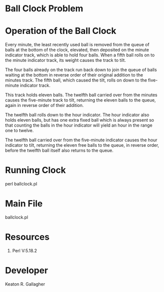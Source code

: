 # Ball Clock Problem

# Operation of the Ball Clock

Every minute, the least recently used ball is removed from the queue of balls at the bottom of the clock, elevated, then deposited on the minute indicator track, which is able to hold four balls. When a fifth ball rolls on to the minute indicator track, its weight causes the track to tilt. 

The four balls already on the track run back down to join the queue of balls waiting at the bottom in reverse order of their original addition to the minutes track. The fifth ball, which caused the tilt, rolls on down to the five-minute indicator track. 

This track holds eleven balls. The twelfth ball carried over from the minutes causes the five-minute track to tilt, returning the eleven balls to the queue, again in reverse order of their addition. 

The twelfth ball rolls down to the hour indicator. The hour indicator also holds eleven balls, but has one extra fixed ball which is always present so that counting the balls in the hour indicator will yield an hour in the range one to twelve. 

The twelfth ball carried over from the five-minute indicator causes the hour indicator to tilt, returning the eleven free balls to the queue, in reverse order, before the twelfth ball itself also returns to the queue.

# Running Clock

perl ballclock.pl

# Main File

ballclock.pl

# Resources

1. Perl V:5.18.2

# Developer

Keaton R. Gallagher